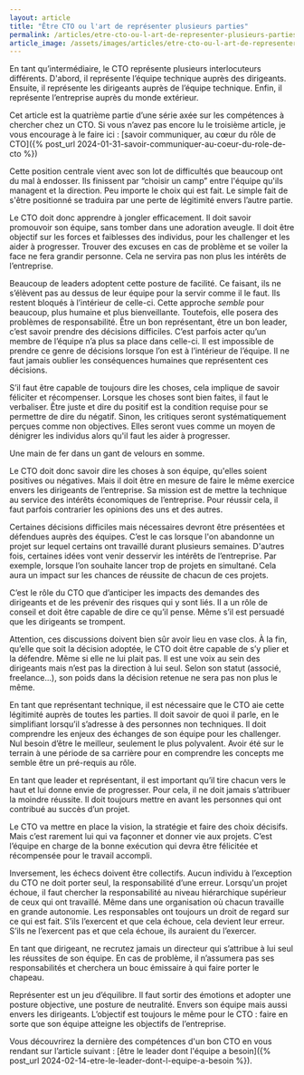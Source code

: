 ```yaml
---
layout: article
title: "Être CTO ou l'art de représenter plusieurs parties"
permalink: /articles/etre-cto-ou-l-art-de-representer-plusieurs-parties
article_image: /assets/images/articles/etre-cto-ou-l-art-de-representer-plusieurs-parties.jpg
---
```


En tant qu’intermédiaire, le CTO représente plusieurs interlocuteurs différents. D'abord, il représente l’équipe technique auprès des dirigeants. Ensuite, il représente les dirigeants auprès de l’équipe technique. Enfin, il représente l’entreprise auprès du monde extérieur.

Cet article est la quatrième partie d’une série axée sur les compétences à chercher chez un CTO. Si vous n’avez pas encore lu le troisième article, je vous encourage à le faire ici : [savoir communiquer, au cœur du rôle de CTO]({% post_url 2024-01-31-savoir-communiquer-au-coeur-du-role-de-cto %})

Cette position centrale vient avec son lot de difficultés que beaucoup ont du mal à endosser. Ils finissent par “choisir un camp” entre l'équipe qu'ils managent et la direction. Peu importe le choix qui est fait. Le simple fait de s'être positionné se traduira par une perte de légitimité envers l’autre partie.

Le CTO doit donc apprendre à jongler efficacement. Il doit savoir promouvoir son équipe, sans tomber dans une adoration aveugle. Il doit être objectif sur les forces et faiblesses des individus, pour les challenger et les aider à progresser. Trouver des excuses en cas de problème et se voiler la face ne fera grandir personne. Cela ne servira pas non plus les intérêts de l’entreprise.

Beaucoup de leaders adoptent cette posture de facilité. Ce faisant, ils ne s’élèvent pas au dessus de leur équipe pour la servir comme il le faut. Ils restent bloqués à l’intérieur de celle-ci. Cette approche *semble* pour beaucoup, plus humaine et plus bienveillante. Toutefois, elle posera des problèmes de responsabilité. Être un bon représentant, être un bon leader, c’est savoir prendre des décisions difficiles. C’est parfois acter qu’un membre de l’équipe n’a plus sa place dans celle-ci. Il est impossible de prendre ce genre de décisions lorsque l’on est à l’intérieur de l’équipe. Il ne faut jamais oublier les conséquences humaines que représentent ces décisions.

S’il faut être capable de toujours dire les choses, cela implique de savoir féliciter et récompenser. Lorsque les choses sont bien faites, il faut le verbaliser. Être juste et dire du positif est la condition requise pour se permettre de dire du négatif. Sinon, les critiques seront systématiquement perçues comme non objectives. Elles seront vues comme un moyen de dénigrer les individus alors qu'il faut les aider à progresser.

Une main de fer dans un gant de velours en somme.

Le CTO doit donc savoir dire les choses à son équipe, qu'elles soient positives ou négatives. Mais il doit être en mesure de faire le même exercice envers les dirigeants de l’entreprise. Sa mission est de mettre la technique au service des intérêts économiques de l’entreprise. Pour réussir cela, il faut parfois contrarier les opinions des uns et des autres.

Certaines décisions difficiles mais nécessaires devront être présentées et défendues auprès des équipes. C’est le cas lorsque l'on abandonne un projet sur lequel certains ont travaillé durant plusieurs semaines. D'autres fois, certaines idées vont venir desservir les intérêts de l’entreprise. Par exemple, lorsque l’on souhaite lancer trop de projets en simultané. Cela aura un impact sur les chances de réussite de chacun de ces projets.

C’est le rôle du CTO que d’anticiper les impacts des demandes des dirigeants et de les prévenir des risques qui y sont liés. Il a un rôle de conseil et doit être capable de dire ce qu’il pense. Même s’il est persuadé que les dirigeants se trompent.

Attention, ces discussions doivent bien sûr avoir lieu en vase clos. À la fin, qu’elle que soit la décision adoptée, le CTO doit être capable de s’y plier et la défendre. Même si elle ne lui plait pas. Il est une voix au sein des dirigeants mais n’est pas la direction à lui seul. Selon son statut (associé, freelance...), son poids dans la décision retenue ne sera pas non plus le même.

En tant que représentant technique, il est nécessaire que le CTO aie cette légitimité auprès de toutes les parties. Il doit savoir de quoi il parle, en le simplifiant lorsqu’il s’adresse à des personnes non techniques. Il doit comprendre les enjeux des échanges de son équipe pour les challenger. Nul besoin d’être le meilleur, seulement le plus polyvalent. Avoir été sur le terrain à une période de sa carrière pour en comprendre les concepts me semble être un pré-requis au rôle.

En tant que leader et représentant, il est important qu’il tire chacun vers le haut et lui donne envie de progresser. Pour cela, il ne doit jamais s’attribuer la moindre réussite. Il doit toujours mettre en avant les personnes qui ont contribué au succès d’un projet.

Le CTO va mettre en place la vision, la stratégie et faire des choix décisifs. Mais c’est rarement lui qui va façonner et donner vie aux projets. C’est l’équipe en charge de la bonne exécution qui devra être félicitée et récompensée pour le travail accompli.

Inversement, les échecs doivent être collectifs. Aucun individu à l’exception du CTO ne doit porter seul, la responsabilité d’une erreur. Lorsqu'un projet échoue, il faut chercher la responsabilité au niveau hiérarchique supérieur de ceux qui ont travaillé. Même dans une organisation où chacun travaille en grande autonomie. Les responsables ont toujours un droit de regard sur ce qui est fait. S’ils l’exercent et que cela échoue, cela devient leur erreur. S’ils ne l’exercent pas et que cela échoue, ils auraient du l’exercer.

En tant que dirigeant, ne recrutez jamais un directeur qui s’attribue à lui seul les réussites de son équipe. En cas de problème, il n’assumera pas ses responsabilités et cherchera un bouc émissaire à qui faire porter le chapeau.

Représenter est un jeu d’équilibre. Il faut sortir des émotions et adopter une posture objective, une posture de neutralité. Envers son équipe mais aussi envers les dirigeants. L’objectif est toujours le même pour le CTO : faire en sorte que son équipe atteigne les objectifs de l’entreprise.

Vous découvrirez la dernière des compétences d'un bon CTO en vous rendant sur l’article suivant : [être le leader dont l'équipe a besoin]({% post_url 2024-02-14-etre-le-leader-dont-l-equipe-a-besoin %}).